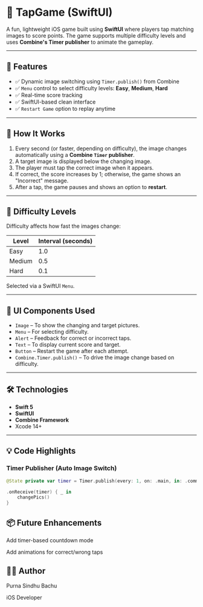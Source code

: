 # 🎯 TapGame (SwiftUI)

A fun, lightweight iOS game built using **SwiftUI** where players tap matching images to score points. The game supports multiple difficulty levels and uses **Combine's Timer publisher** to animate the gameplay.

---

## 🚀 Features

- ✅ Dynamic image switching using `Timer.publish()` from Combine
- ✅ `Menu` control to select difficulty levels: **Easy**, **Medium**, **Hard**
- ✅ Real-time score tracking
- ✅ SwiftUI-based clean interface
- ✅ `Restart Game` option to replay anytime

---

## 🧠 How It Works

1. Every second (or faster, depending on difficulty), the image changes automatically using a **Combine `Timer` publisher**.
2. A target image is displayed below the changing image.
3. The player must tap the correct image when it appears.
4. If correct, the score increases by 1; otherwise, the game shows an "Incorrect" message.
5. After a tap, the game pauses and shows an option to **restart**.

---

## 🧩 Difficulty Levels

Difficulty affects how fast the images change:

| Level   | Interval (seconds) |
|---------|--------------------|
| Easy    | 1.0                |
| Medium  | 0.5                |
| Hard    | 0.1                |

Selected via a SwiftUI `Menu`.

---

## 📱 UI Components Used

- `Image` – To show the changing and target pictures.
- `Menu` – For selecting difficulty.
- `Alert` – Feedback for correct or incorrect taps.
- `Text` – To display current score and target.
- `Button` – Restart the game after each attempt.
- `Combine.Timer.publish()` – To drive the image change based on difficulty.

---

## 🛠️ Technologies

- **Swift 5**
- **SwiftUI**
- **Combine Framework**
- Xcode 14+

---

## 💡 Code Highlights

### Timer Publisher (Auto Image Switch)
```swift
@State private var timer = Timer.publish(every: 1, on: .main, in: .common).autoconnect()

.onReceive(timer) { _ in
    changePics()
}
```
## 📦 Future Enhancements

Add timer-based countdown mode

Add animations for correct/wrong taps


## 👨‍💻 Author

Purna Sindhu Bachu

iOS Developer 

